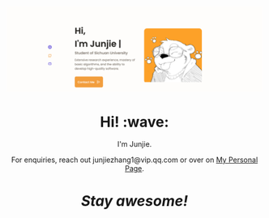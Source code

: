 [![Social banner for polakuma](https://github.com/PolaKuma/PolaKuma/raw/main/banner1.png)](https://polabread.icu/)
<h1 align='center'> Hi! :wave:</h1>
<p align='center'>
I'm Junjie.
</p>
<p align='center'>For enquiries, reach out junjiezhang1@vip.qq.com or over on <a href="https://polabread.icu/">My Personal Page</a>.</p>

<h1 align='center'><i>Stay awesome!</i></h1>
